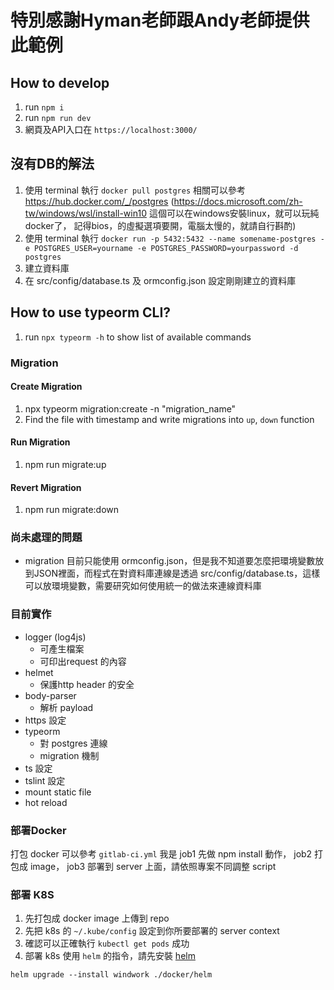 # 特別感謝Hyman老師跟Andy老師提供此範例
## How to develop

1. run `npm i`
2. run `npm run dev`
3. 網頁及API入口在 `https://localhost:3000/`

## 沒有DB的解法

1. 使用 terminal 執行 `docker pull postgres`
   相關可以參考 https://hub.docker.com/_/postgres
    (https://docs.microsoft.com/zh-tw/windows/wsl/install-win10
    這個可以在windows安裝linux，就可以玩純docker了， 
    記得bios，的虛擬選項要開，電腦太慢的，就請自行斟酌)
2. 使用 terminal 執行 `docker run -p 5432:5432 --name somename-postgres -e POSTGRES_USER=yourname -e POSTGRES_PASSWORD=yourpassword -d postgres`
3. 建立資料庫
4. 在 src/config/database.ts 及 ormconfig.json 設定剛剛建立的資料庫

## How to use typeorm CLI?

1. run `npx typeorm -h` to show list of available commands

### Migration

#### Create Migration

1. npx typeorm migration:create -n "migration_name"
2. Find the file with timestamp and write migrations into `up`, `down` function

#### Run Migration

1. npm run migrate:up

#### Revert Migration

1. npm run migrate:down


### 尚未處理的問題

- migration 目前只能使用 ormconfig.json，但是我不知道要怎麼把環境變數放到JSON裡面，而程式在對資料庫連線是透過 src/config/database.ts，這樣可以放環境變數，需要研究如何使用統一的做法來連線資料庫

### 目前實作

- logger (log4js)
  - 可產生檔案
  - 可印出request 的內容
- helmet
  - 保護http header 的安全
- body-parser
  - 解析 payload
- https 設定
- typeorm
  - 對 postgres 連線
  - migration 機制
- ts 設定
- tslint 設定
- mount static file
- hot reload

### 部署Docker
打包 docker 可以參考 `gitlab-ci.yml` 我是 job1 先做 npm install 動作， job2 打包成 image， job3 部署到 server 上面，請依照專案不同調整 script

### 部署 K8S
1. 先打包成 docker image 上傳到 repo
1. 先把 k8s 的 `~/.kube/config` 設定到你所要部署的 server context
2. 確認可以正確執行 `kubectl get pods` 成功
3. 部署 k8s 使用 `helm` 的指令，請先安裝 [helm](https://helm.sh/docs/intro/install/)
  ```
  helm upgrade --install windwork ./docker/helm
  ```

